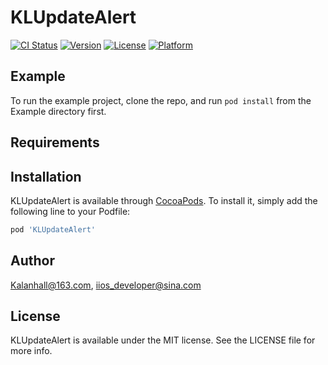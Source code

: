 # KLUpdateAlert

[![CI Status](https://img.shields.io/travis/Kalanhall@163.com/KLUpdateAlert.svg?style=flat)](https://travis-ci.org/Kalanhall@163.com/KLUpdateAlert)
[![Version](https://img.shields.io/cocoapods/v/KLUpdateAlert.svg?style=flat)](https://cocoapods.org/pods/KLUpdateAlert)
[![License](https://img.shields.io/cocoapods/l/KLUpdateAlert.svg?style=flat)](https://cocoapods.org/pods/KLUpdateAlert)
[![Platform](https://img.shields.io/cocoapods/p/KLUpdateAlert.svg?style=flat)](https://cocoapods.org/pods/KLUpdateAlert)

## Example

To run the example project, clone the repo, and run `pod install` from the Example directory first.

## Requirements

## Installation

KLUpdateAlert is available through [CocoaPods](https://cocoapods.org). To install
it, simply add the following line to your Podfile:

```ruby
pod 'KLUpdateAlert'
```

## Author

Kalanhall@163.com, iios_developer@sina.com

## License

KLUpdateAlert is available under the MIT license. See the LICENSE file for more info.
